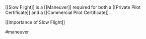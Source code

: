 [[Slow Flight]] is a [[Maneuver]] required for both a [[Private Pilot Certificate]] and a  [[Commercial Pilot Certificate]].

[[Importance of Slow Flight]]

#maneuver 